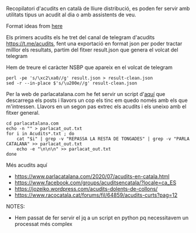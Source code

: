 Recopilatori d'acudits en català de lliure distribució, es poden fer servir amb utilitats
tipus un acudit al dia o amb assistents de veu.

Format ideas from [here](https://github.com/kylecs/jokes-dataset-json)

Els primers acudits els he tret del canal de telegram d'acudits https://t.me/acudits, fent una exportació en format json
per poder tractar milllor els resultats, partim del fitxer result.json que genera el volcat del telegram

Hem de treure el caràcter NSBP que apareix en el volcat de telegram

    perl -pe 's/\xc2\xa0//g' result.json > result-clean.json
    sed -r --in-place $'s/\u200e//g' result-clean.json

Per la web de parlacatalana.com he fet servir un script d'[aquí](https://medium.com/@sandyshah1990/extracting-posts-article-texts-from-blogger-blogspot-a1fc0b788f75)
que descarrega els posts i llavors un cop els tinc em quedo només amb els que m'intressen.
Llavors en un segon pas extrec els acudits i els uneixo amb el fitxer general.

    cd parlacatalana.com
    echo -n "" > parlacat_out.txt
    for i in Acudits*.txt ; do
        cat "$i" | grep -v "REPASSA LA RESTA DE TONGADES" | grep -v "PARLA CATALANA" >> parlacat_out.txt
        echo -e "\n\n\n" >> parlacat_out.txt
    done

Més acudits aquí
- https://www.parlacatalana.com/2020/07/acudits-en-catala.html
- https://www.facebook.com/groups/acuditsencatala/?locale=ca_ES
- https://jozeiko.wordpress.com/acudits-dolents-de-collons/
- https://www.racocatala.cat/forums/fil/64859/acudits-curts?pag=12

NOTES:

- Hem passat de fer servir el jq a un script en python pq necessitavem un processat més complex